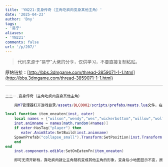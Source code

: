 ```yaml
---
title: 'YN221-变身传奇（主角吃疯肉变身其他主角）'
date: '2025-04-23'
author: 'Bny'
tags:
- '易宁'
aliases:
- 'YN221'
comments: false
url: '/p/207/'
---
```


> 代码来源于“易宁”大佬的分享，仅供学习，不要直接复制粘贴。

原帖链接：[http://bbs.3dmgame.com/thread-3859071-1-1.html](http://bbs.3dmgame.com/thread-3859071-1-1.html)

---

```lua  

二二一.变身传奇（主角吃疯肉变身其他主角）

	用MT管理器打开游戏目录/assets/DLC0002/scripts/prefabs/meats.lua文件，在inst.components.edible.sanityvalue = -TUNING.SANITY_MED的下一句插入以下内容：

local function item_oneaten(inst, eater)
	local names = {"wilson","wendy","wes","wickerbottom","willow","wolfgang","wx78"}
	inst.animname = names[math.random(#names)]
	if eater:HasTag("player") then
	   eater.AnimState:SetBuild(inst.animname)
	SpawnPrefab("collapse_small").Transform:SetPosition(inst.Transform:GetWorldPosition())
	end
end
	inst.components.edible:SetOnEatenFn(item_oneaten)

	即可无须开新档，靠吃疯肉就让主角随机变成其他主角的形象，变身后小地图显示不变，原主角技能也不变，该长胡子的还是会长胡子哦。想恢复原主角形象，存档退出后再读档即可。变身不会变成麦斯威尔和伍迪。不要与“荒野之狼”一同修改

```  

